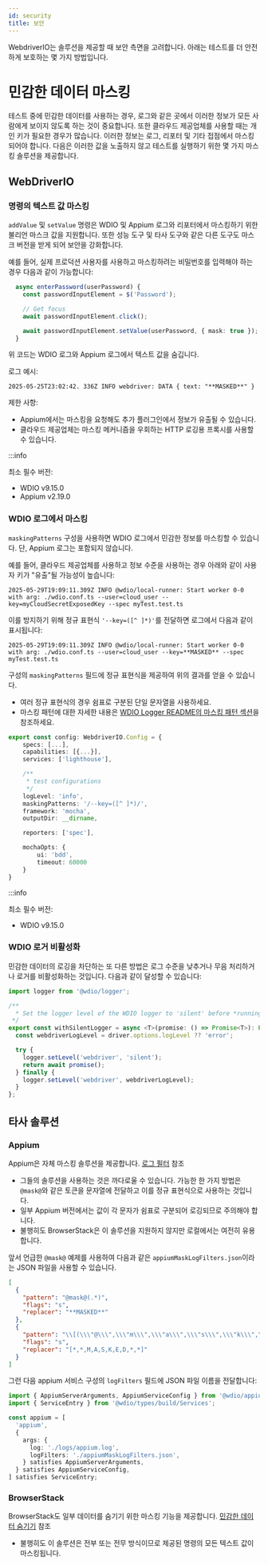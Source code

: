 ```yaml
---
id: security
title: 보안
---
```


WebdriverIO는 솔루션을 제공할 때 보안 측면을 고려합니다. 아래는 테스트를 더 안전하게 보호하는 몇 가지 방법입니다.

# 민감한 데이터 마스킹

테스트 중에 민감한 데이터를 사용하는 경우, 로그와 같은 곳에서 이러한 정보가 모든 사람에게 보이지 않도록 하는 것이 중요합니다. 또한 클라우드 제공업체를 사용할 때는 개인 키가 필요한 경우가 많습니다. 이러한 정보는 로그, 리포터 및 기타 접점에서 마스킹되어야 합니다. 다음은 이러한 값을 노출하지 않고 테스트를 실행하기 위한 몇 가지 마스킹 솔루션을 제공합니다.

## WebDriverIO

### 명령의 텍스트 값 마스킹

`addValue` 및 `setValue` 명령은 WDIO 및 Appium 로그와 리포터에서 마스킹하기 위한 불리언 마스크 값을 지원합니다. 또한 성능 도구 및 타사 도구와 같은 다른 도구도 마스크 버전을 받게 되어 보안을 강화합니다.

예를 들어, 실제 프로덕션 사용자를 사용하고 마스킹하려는 비밀번호를 입력해야 하는 경우 다음과 같이 가능합니다:

```ts
  async enterPassword(userPassword) {
    const passwordInputElement = $('Password');

    // Get focus
    await passwordInputElement.click();

    await passwordInputElement.setValue(userPassword, { mask: true });
  }
```

위 코드는 WDIO 로그와 Appium 로그에서 텍스트 값을 숨깁니다.

로그 예시:
```text
2025-05-25T23:02:42. 336Z INFO webdriver: DATA { text: "**MASKED**" }
```

제한 사항:
  - Appium에서는 마스킹을 요청해도 추가 플러그인에서 정보가 유출될 수 있습니다.
  - 클라우드 제공업체는 마스킹 메커니즘을 우회하는 HTTP 로깅용 프록시를 사용할 수 있습니다.

:::info

최소 필수 버전:
 - WDIO v9.15.0
 - Appium v2.19.0

### WDIO 로그에서 마스킹

`maskingPatterns` 구성을 사용하면 WDIO 로그에서 민감한 정보를 마스킹할 수 있습니다. 단, Appium 로그는 포함되지 않습니다.

예를 들어, 클라우드 제공업체를 사용하고 정보 수준을 사용하는 경우 아래와 같이 사용자 키가 "유출"될 가능성이 높습니다:

```text
2025-05-29T19:09:11.309Z INFO @wdio/local-runner: Start worker 0-0 with arg: ./wdio.conf.ts --user=cloud_user --key=myCloudSecretExposedKey --spec myTest.test.ts
```

이를 방지하기 위해 정규 표현식 `'--key=([^ ]*)'`를 전달하면 로그에서 다음과 같이 표시됩니다:

```text
2025-05-29T19:09:11.309Z INFO @wdio/local-runner: Start worker 0-0 with arg: ./wdio.conf.ts --user=cloud_user --key=**MASKED** --spec myTest.test.ts
```

구성의 `maskingPatterns` 필드에 정규 표현식을 제공하여 위의 결과를 얻을 수 있습니다.
  - 여러 정규 표현식의 경우 쉼표로 구분된 단일 문자열을 사용하세요.
  - 마스킹 패턴에 대한 자세한 내용은 [WDIO Logger README의 마스킹 패턴 섹션](https://github.com/webdriverio/webdriverio/blob/main/packages/wdio-logger/README.md#masking-patterns)을 참조하세요.

```ts
export const config: WebdriverIO.Config = {
    specs: [...],
    capabilities: [{...}],
    services: ['lighthouse'],

    /**
     * test configurations
     */
    logLevel: 'info',
    maskingPatterns: '/--key=([^ ]*)/',
    framework: 'mocha',
    outputDir: __dirname,

    reporters: ['spec'],

    mochaOpts: {
        ui: 'bdd',
        timeout: 60000
    }
}
```

:::info

최소 필수 버전:
 - WDIO v9.15.0

### WDIO 로거 비활성화

민감한 데이터의 로깅을 차단하는 또 다른 방법은 로그 수준을 낮추거나 무음 처리하거나 로거를 비활성화하는 것입니다.
다음과 같이 달성할 수 있습니다:

```ts
import logger from '@wdio/logger';

/**
  * Set the logger level of the WDIO logger to 'silent' before *running a promise, which helps hide sensitive information in the logs.
 */
export const withSilentLogger = async <T>(promise: () => Promise<T>): Promise<T> => {
  const webdriverLogLevel = driver.options.logLevel ?? 'error';

  try {
    logger.setLevel('webdriver', 'silent');
    return await promise();
  } finally {
    logger.setLevel('webdriver', webdriverLogLevel);
  }
};
```

## 타사 솔루션

### Appium
Appium은 자체 마스킹 솔루션을 제공합니다. [로그 필터](https://appium.io/docs/en/latest/guides/log-filters/) 참조
 - 그들의 솔루션을 사용하는 것은 까다로울 수 있습니다. 가능한 한 가지 방법은 `@mask@`와 같은 토큰을 문자열에 전달하고 이를 정규 표현식으로 사용하는 것입니다.
 - 일부 Appium 버전에서는 값이 각 문자가 쉼표로 구분되어 로깅되므로 주의해야 합니다.
 - 불행히도 BrowserStack은 이 솔루션을 지원하지 않지만 로컬에서는 여전히 유용합니다.
 
앞서 언급한 `@mask@` 예제를 사용하여 다음과 같은 `appiumMaskLogFilters.json`이라는 JSON 파일을 사용할 수 있습니다.
```json
[
  {
    "pattern": "@mask@(.*)",
    "flags": "s",
    "replacer": "**MASKED**"
  },
  {
    "pattern": "\\[(\\\"@\\\",\\\"m\\\",\\\"a\\\",\\\"s\\\",\\\"k\\\",\\\"@\\\",\\S+)\\]",
    "flags": "s",
    "replacer": "[*,*,M,A,S,K,E,D,*,*]"
  }
]
```

그런 다음 appium 서비스 구성의 `logFilters` 필드에 JSON 파일 이름을 전달합니다:
```ts
import { AppiumServerArguments, AppiumServiceConfig } from '@wdio/appium-service';
import { ServiceEntry } from '@wdio/types/build/Services';

const appium = [
  'appium',
  {
    args: {
      log: './logs/appium.log',
      logFilters: './appiumMaskLogFilters.json',
    } satisfies AppiumServerArguments,
  } satisfies AppiumServiceConfig,
] satisfies ServiceEntry;
```

### BrowserStack

BrowserStack도 일부 데이터를 숨기기 위한 마스킹 기능을 제공합니다. [민감한 데이터 숨기기](https://www.browserstack.com/docs/automate/selenium/hide-sensitive-data) 참조
 - 불행히도 이 솔루션은 전부 또는 전무 방식이므로 제공된 명령의 모든 텍스트 값이 마스킹됩니다.
